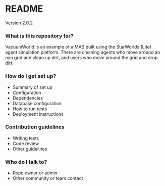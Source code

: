 # README #

Version 2.0.2

### What is this repository for? ###

VacuumWorld is an example of a MAS built using the StarWorlds (Lite) agent simulation platform. 
There are cleaning agents who move around an nxn grid and clean up dirt, and users who move around the grid and drop dirt.

### How do I get set up? ###

* Summary of set up
* Configuration
* Dependencies
* Database configuration
* How to run tests
* Deployment instructions

### Contribution guidelines ###

* Writing tests
* Code review
* Other guidelines

### Who do I talk to? ###

* Repo owner or admin
* Other community or team contact